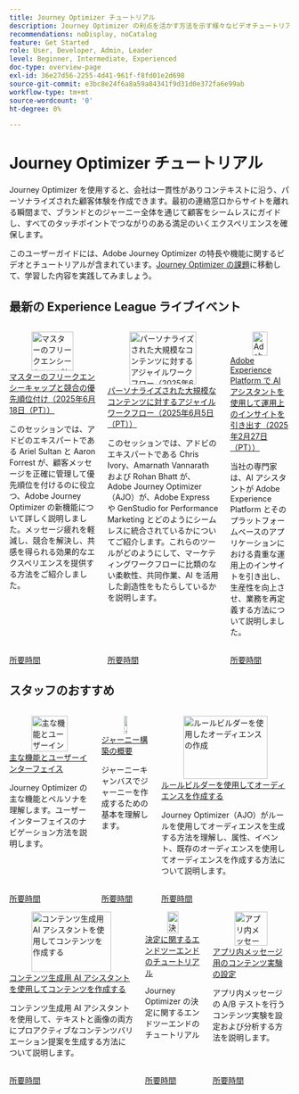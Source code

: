 ```yaml
---
title: Journey Optimizer チュートリアル
description: Journey Optimizer の利点を活かす方法を示す様々なビデオチュートリアルが用意されています。
recommendations: noDisplay, noCatalog
feature: Get Started
role: User, Developer, Admin, Leader
level: Beginner, Intermediate, Experienced
doc-type: overview-page
exl-id: 36e27d56-2255-4d41-961f-f8fd01e2d698
source-git-commit: e3bc8e24f6a8a59a84341f9d31d0e372fa6e99ab
workflow-type: tm+mt
source-wordcount: '0'
ht-degree: 0%

---
```



# Journey Optimizer チュートリアル

Journey Optimizer を使用すると、会社は一貫性がありコンテキストに沿う、パーソナライズされた顧客体験を作成できます。最初の連絡窓口からサイトを離れる瞬間まで、ブランドとのジャーニー全体を通じて顧客をシームレスにガイドし、すべてのタッチポイントでつながりのある満足のいくエクスペリエンスを確保します。

このユーザーガイドには、Adobe Journey Optimizer の特長や機能に関するビデオとチュートリアルが含まれています。[Journey Optimizer の課題](https://experienceleague.adobe.com/ja/docs/journey-optimizer-learn/challenges/introduction-and-prerequisites)に移動して、学習した内容を実践してみましょう。

<div id="recs-overview-body-1"></div>
<div id="recs-overview-body-2"></div>
<div id="recs-overview-body-3"></div>
<div id="recs-overview-body-4"></div>
<div id="recs-overview-body-5"></div>
<div id="recs-overview-body-6"></div>



## 最新の Experience League ライブイベント

<!-- CARDS
* https://experienceleague.adobe.com/en/docs/events/experience-league-live-recordings/episodes/exl-live-episode-07-31-25
    {title = Fueling Personalized Content in Journey Optimizer with AEM Content Fragments and Dynamic Media (July 31 2025)}
    {description = In this session, Jyothitha Chandran, Chris Ivory, and Kaitlin White showcased how Adobe Journey Optimizer (AJO) integrates seamlessly with Adobe Experience Manager (AEM) Sites Content Fragments and AEM Assets Dynamic Media to deliver scalable, real-time personalization across every channel.}
* https://experienceleague.adobe.com/en/docs/events/experience-league-live-recordings/episodes/exl-live-episode-06-18-25
  {title = Master Frequency Capping & Conflict Prioritization (June 18, 2025)}
  {description = In this session, Adobe experts Ariel Sultan and Aaron Forrest dove into new features in Adobe Journey Optimizer to help you govern and prioritize customer messages with precision. They showed how to reduce messaging fatigue, resolve conflicts, and deliver impactful experiences that resonate. }
* https://experienceleague.adobe.com/en/docs/events/experience-league-live-recordings/episodes/exl-live-episode-40-2024-10-24
     {title = Agile Workflows for Personalized Content at Scale (June 05, 2025)}
     {description = In this session, Adobe experts Chris Ivory, Amarnath Vannarath, and Rohan Bhatt showcase how Adobe Journey Optimizer (AJO) seamlessly integrates with Adobe Express and GenStudio for Performance Marketing. Learn how these tools bring unparalleled flexibility, collaboration, and AI-powered creativity to your marketing workflows.}
-->
<!-- START CARDS HTML - DO NOT MODIFY BY HAND -->
<div class="columns">
    <div class="column is-half-tablet is-half-desktop is-one-third-widescreen" aria-label="Master Frequency Capping & Conflict Prioritization (June 18, 2025)">
        <div class="card" style="height: 100%; display: flex; flex-direction: column; height: 100%;">
            <div class="card-image">
                <figure class="image x-is-16by9">
                    <a href="https://experienceleague.adobe.com/ja/docs/events/experience-league-live-recordings/episodes/exl-live-episode-06-18-25" title="マスターのフリークエンシーキャップと競合の優先順位付け（2025年6月18日（PT））" target="_blank" rel="referrer">
                        <img class="is-bordered-r-small" src="https://video.tv.adobe.com/v/3464052/?format=jpeg&nocache=1754352423711" alt="マスターのフリークエンシーキャップと競合の優先順位付け（2025年6月18日（PT））"
                             style="width: 100%; aspect-ratio: 16 / 9; object-fit: cover; overflow: hidden; display: block; margin: auto;">
                    </a>
                </figure>
            </div>
            <div class="card-content is-padded-small" style="display: flex; flex-direction: column; flex-grow: 1; justify-content: space-between;">
                <div class="top-card-content">
                    <p class="headline is-size-6 has-text-weight-bold">
                        <a href="https://experienceleague.adobe.com/ja/docs/events/experience-league-live-recordings/episodes/exl-live-episode-06-18-25" target="_blank" rel="referrer" title="マスターのフリークエンシーキャップと競合の優先順位付け（2025年6月18日（PT））">マスターのフリークエンシーキャップと競合の優先順位付け（2025年6月18日（PT））</a>
                    </p>
                    <p class="is-size-6">このセッションでは、アドビのエキスパートである Ariel Sultan と Aaron Forrest が、顧客メッセージを正確に管理して優先順位を付けるのに役立つ、Adobe Journey Optimizer の新機能について詳しく説明しました。メッセージ疲れを軽減し、競合を解決し、共感を得られる効果的なエクスペリエンスを提供する方法をご紹介しました。</p>
                </div>
                <a href="https://experienceleague.adobe.com/ja/docs/events/experience-league-live-recordings/episodes/exl-live-episode-06-18-25" target="_blank" rel="referrer" class="spectrum-Button spectrum-Button--outline spectrum-Button--primary spectrum-Button--sizeM" style="align-self: flex-start; margin-top: 1rem;">
                    <span class="spectrum-Button-label has-no-wrap has-text-weight-bold">所要時間</span>
                </a>
            </div>
        </div>
    </div>
    <div class="column is-half-tablet is-half-desktop is-one-third-widescreen" aria-label="Agile Workflows for Personalized Content at Scale (June 05, 2025)">
        <div class="card" style="height: 100%; display: flex; flex-direction: column; height: 100%;">
            <div class="card-image">
                <figure class="image x-is-16by9">
                    <a href="https://experienceleague.adobe.com/ja/docs/events/experience-league-live-recordings/episodes/exl-live-episode-40-2024-10-24" title="パーソナライズされた大規模なコンテンツに対するアジャイルワークフロー（2025年6月5日（PT））" target="_blank" rel="referrer">
                        <img class="is-bordered-r-small" src="https://video.tv.adobe.com/v/3436457?format=jpeg&nocache=1754352423672" alt="パーソナライズされた大規模なコンテンツに対するアジャイルワークフロー（2025年6月5日（PT））"
                             style="width: 100%; aspect-ratio: 16 / 9; object-fit: cover; overflow: hidden; display: block; margin: auto;">
                    </a>
                </figure>
            </div>
            <div class="card-content is-padded-small" style="display: flex; flex-direction: column; flex-grow: 1; justify-content: space-between;">
                <div class="top-card-content">
                    <p class="headline is-size-6 has-text-weight-bold">
                        <a href="https://experienceleague.adobe.com/ja/docs/events/experience-league-live-recordings/episodes/exl-live-episode-40-2024-10-24" target="_blank" rel="referrer" title="パーソナライズされた大規模なコンテンツに対するアジャイルワークフロー（2025年6月5日（PT））">パーソナライズされた大規模なコンテンツに対するアジャイルワークフロー（2025年6月5日（PT））</a>
                    </p>
                    <p class="is-size-6">このセッションでは、アドビのエキスパートである Chris Ivory、Amarnath Vannarath および Rohan Bhatt が、Adobe Journey Optimizer（AJO）が、Adobe Express や GenStudio for Performance Marketing とどのようにシームレスに統合されているかについてご紹介します。これらのツールがどのようにして、マーケティングワークフローに比類のない柔軟性、共同作業、AI を活用した創造性をもたらしているかを説明します。</p>
                </div>
                <a href="https://experienceleague.adobe.com/ja/docs/events/experience-league-live-recordings/episodes/exl-live-episode-40-2024-10-24" target="_blank" rel="referrer" class="spectrum-Button spectrum-Button--outline spectrum-Button--primary spectrum-Button--sizeM" style="align-self: flex-start; margin-top: 1rem;">
                    <span class="spectrum-Button-label has-no-wrap has-text-weight-bold">所要時間</span>
                </a>
            </div>
        </div>
    </div>
    <div class="column is-half-tablet is-half-desktop is-one-third-widescreen" aria-label="Unlocking operational insights with AI Assistant in Adobe Experience Platform (February 27, 2025)">
        <div class="card" style="height: 100%; display: flex; flex-direction: column; height: 100%;">
            <div class="card-image">
                <figure class="image x-is-16by9">
                    <a href="https://experienceleague.adobe.com/ja/docs/events/experience-league-live-recordings/episodes/exl-live-episode-02-27-25" title="Adobe Experience Platform で AI アシスタントを使用して運用上のインサイトを引き出す（2025年2月27日（PT））" target="_blank" rel="referrer">
                        <img class="is-bordered-r-small" src="https://video.tv.adobe.com/v/3448635/?format=jpeg&nocache=1754352423584" alt="Adobe Experience Platform で AI アシスタントを使用して運用上のインサイトを引き出す（2025年2月27日（PT））"
                             style="width: 100%; aspect-ratio: 16 / 9; object-fit: cover; overflow: hidden; display: block; margin: auto;">
                    </a>
                </figure>
            </div>
            <div class="card-content is-padded-small" style="display: flex; flex-direction: column; flex-grow: 1; justify-content: space-between;">
                <div class="top-card-content">
                    <p class="headline is-size-6 has-text-weight-bold">
                        <a href="https://experienceleague.adobe.com/ja/docs/events/experience-league-live-recordings/episodes/exl-live-episode-02-27-25" target="_blank" rel="referrer" title="Adobe Experience Platform で AI アシスタントを使用して運用上のインサイトを引き出す（2025年2月27日（PT））">Adobe Experience Platform で AI アシスタントを使用して運用上のインサイトを引き出す（2025年2月27日（PT））</a>
                    </p>
                    <p class="is-size-6">当社の専門家は、AI アシスタントが Adobe Experience Platform とそのプラットフォームベースのアプリケーションにおける貴重な運用上のインサイトを引き出し、生産性を向上させ、業務を再定義する方法について説明しました。</p>
                </div>
                <a href="https://experienceleague.adobe.com/ja/docs/events/experience-league-live-recordings/episodes/exl-live-episode-02-27-25" target="_blank" rel="referrer" class="spectrum-Button spectrum-Button--outline spectrum-Button--primary spectrum-Button--sizeM" style="align-self: flex-start; margin-top: 1rem;">
                    <span class="spectrum-Button-label has-no-wrap has-text-weight-bold">所要時間</span>
                </a>
            </div>
        </div>
    </div>
</div>
<!-- END CARDS HTML - DO NOT MODIFY BY HAND -->

<div id="staff-picks-section">

## スタッフのおすすめ

<!-- CARDS
* https://experienceleague.adobe.com/en/docs/journey-optimizer-learn/tutorials/introduction-to-journey-optimizer/key-capabilities-and-user-interface
* https://experienceleague.adobe.com/en/docs/journey-optimizer-learn/tutorials/create-journeys/introduction-to-building-a-journey
* https://experienceleague.adobe.com/en/docs/journey-optimizer-learn/tutorials/profiles-audiences-subscriptions/create-audiences-using-the-rule-builder
-->
<!-- START CARDS HTML - DO NOT MODIFY BY HAND -->
<div class="columns">
    <div class="column is-half-tablet is-half-desktop is-one-third-widescreen" aria-label="Key capabilities and the user interface">
        <div class="card" style="height: 100%; display: flex; flex-direction: column; height: 100%;">
            <div class="card-image">
                <figure class="image x-is-16by9">
                    <a href="https://experienceleague.adobe.com/ja/docs/journey-optimizer-learn/tutorials/introduction-to-journey-optimizer/key-capabilities-and-user-interface" title="主な機能とユーザーインターフェイス" target="_blank" rel="referrer">
                        <img class="is-bordered-r-small" src="https://video.tv.adobe.com/v/3424995?format=jpeg&nocache=1754352424467" alt="主な機能とユーザーインターフェイス"
                             style="width: 100%; aspect-ratio: 16 / 9; object-fit: cover; overflow: hidden; display: block; margin: auto;">
                    </a>
                </figure>
            </div>
            <div class="card-content is-padded-small" style="display: flex; flex-direction: column; flex-grow: 1; justify-content: space-between;">
                <div class="top-card-content">
                    <p class="headline is-size-6 has-text-weight-bold">
                        <a href="https://experienceleague.adobe.com/ja/docs/journey-optimizer-learn/tutorials/introduction-to-journey-optimizer/key-capabilities-and-user-interface" target="_blank" rel="referrer" title="主な機能とユーザーインターフェイス">主な機能とユーザーインターフェイス</a>
                    </p>
                    <p class="is-size-6">Journey Optimizer の主な機能とペルソナを理解します。ユーザーインターフェイスのナビゲーション方法を説明します。</p>
                </div>
                <a href="https://experienceleague.adobe.com/ja/docs/journey-optimizer-learn/tutorials/introduction-to-journey-optimizer/key-capabilities-and-user-interface" target="_blank" rel="referrer" class="spectrum-Button spectrum-Button--outline spectrum-Button--primary spectrum-Button--sizeM" style="align-self: flex-start; margin-top: 1rem;">
                    <span class="spectrum-Button-label has-no-wrap has-text-weight-bold">所要時間</span>
                </a>
            </div>
        </div>
    </div>
    <div class="column is-half-tablet is-half-desktop is-one-third-widescreen" aria-label="Introduction to building a journey">
        <div class="card" style="height: 100%; display: flex; flex-direction: column; height: 100%;">
            <div class="card-image">
                <figure class="image x-is-16by9">
                    <a href="https://experienceleague.adobe.com/ja/docs/journey-optimizer-learn/tutorials/create-journeys/introduction-to-building-a-journey" title="ジャーニー構築の概要" target="_blank" rel="referrer">
                        <img class="is-bordered-r-small" src="https://video.tv.adobe.com/v/3424996?format=jpeg&nocache=1754352424452" alt="ジャーニー構築の概要"
                             style="width: 100%; aspect-ratio: 16 / 9; object-fit: cover; overflow: hidden; display: block; margin: auto;">
                    </a>
                </figure>
            </div>
            <div class="card-content is-padded-small" style="display: flex; flex-direction: column; flex-grow: 1; justify-content: space-between;">
                <div class="top-card-content">
                    <p class="headline is-size-6 has-text-weight-bold">
                        <a href="https://experienceleague.adobe.com/ja/docs/journey-optimizer-learn/tutorials/create-journeys/introduction-to-building-a-journey" target="_blank" rel="referrer" title="ジャーニー構築の概要">ジャーニー構築の概要</a>
                    </p>
                    <p class="is-size-6">ジャーニーキャンバスでジャーニーを作成するための基本を理解します。</p>
                </div>
                <a href="https://experienceleague.adobe.com/ja/docs/journey-optimizer-learn/tutorials/create-journeys/introduction-to-building-a-journey" target="_blank" rel="referrer" class="spectrum-Button spectrum-Button--outline spectrum-Button--primary spectrum-Button--sizeM" style="align-self: flex-start; margin-top: 1rem;">
                    <span class="spectrum-Button-label has-no-wrap has-text-weight-bold">所要時間</span>
                </a>
            </div>
        </div>
    </div>
    <div class="column is-half-tablet is-half-desktop is-one-third-widescreen" aria-label="Create an audience using the rule builder">
        <div class="card" style="height: 100%; display: flex; flex-direction: column; height: 100%;">
            <div class="card-image">
                <figure class="image x-is-16by9">
                    <a href="https://experienceleague.adobe.com/ja/docs/journey-optimizer-learn/tutorials/profiles-audiences-subscriptions/create-audiences-using-the-rule-builder" title="ルールビルダーを使用したオーディエンスの作成" target="_blank" rel="referrer">
                        <img class="is-bordered-r-small" src="https://video.tv.adobe.com/v/3425020?format=jpeg&nocache=1754352424460" alt="ルールビルダーを使用したオーディエンスの作成"
                             style="width: 100%; aspect-ratio: 16 / 9; object-fit: cover; overflow: hidden; display: block; margin: auto;">
                    </a>
                </figure>
            </div>
            <div class="card-content is-padded-small" style="display: flex; flex-direction: column; flex-grow: 1; justify-content: space-between;">
                <div class="top-card-content">
                    <p class="headline is-size-6 has-text-weight-bold">
                        <a href="https://experienceleague.adobe.com/ja/docs/journey-optimizer-learn/tutorials/profiles-audiences-subscriptions/create-audiences-using-the-rule-builder" target="_blank" rel="referrer" title="ルールビルダーを使用したオーディエンスの作成">ルールビルダーを使用してオーディエンスを作成する</a>
                    </p>
                    <p class="is-size-6">Journey Optimizer（AJO）がルールを使用してオーディエンスを生成する方法を理解し、属性、イベント、既存のオーディエンスを使用してオーディエンスを作成する方法について説明します。</p>
                </div>
                <a href="https://experienceleague.adobe.com/ja/docs/journey-optimizer-learn/tutorials/profiles-audiences-subscriptions/create-audiences-using-the-rule-builder" target="_blank" rel="referrer" class="spectrum-Button spectrum-Button--outline spectrum-Button--primary spectrum-Button--sizeM" style="align-self: flex-start; margin-top: 1rem;">
                    <span class="spectrum-Button-label has-no-wrap has-text-weight-bold">所要時間</span>
                </a>
            </div>
        </div>
    </div>
</div>
<!-- END CARDS HTML - DO NOT MODIFY BY HAND -->

<!-- CARDS
* https://experienceleague.adobe.com/en/docs/journey-optimizer-learn/tutorials/content-management/ai-assistant/create-content-using-ai-assistant-for-content-generation
* https://experienceleague.adobe.com/en/docs/journey-optimizer-learn/tutorials/decision-capabilities/decisioning/decisioning-end-to-end
* https://experienceleague.adobe.com/en/docs/journey-optimizer-learn/tutorials/channels/in-app-channel/content-experiments-for-in-app-messages
-->
<!-- START CARDS HTML - DO NOT MODIFY BY HAND -->
<div class="columns">
    <div class="column is-half-tablet is-half-desktop is-one-third-widescreen" aria-label="Create content using AI Assistant for content generation">
        <div class="card" style="height: 100%; display: flex; flex-direction: column; height: 100%;">
            <div class="card-image">
                <figure class="image x-is-16by9">
                    <a href="https://experienceleague.adobe.com/ja/docs/journey-optimizer-learn/tutorials/content-management/ai-assistant/create-content-using-ai-assistant-for-content-generation" title="コンテンツ生成用 AI アシスタントを使用してコンテンツを作成する" target="_blank" rel="referrer">
                        <img class="is-bordered-r-small" src="https://video.tv.adobe.com/v/3434635/?format=jpeg&nocache=1750720619194" alt="コンテンツ生成用 AI アシスタントを使用してコンテンツを作成する"
                             style="width: 100%; aspect-ratio: 16 / 9; object-fit: cover; overflow: hidden; display: block; margin: auto;">
                    </a>
                </figure>
            </div>
            <div class="card-content is-padded-small" style="display: flex; flex-direction: column; flex-grow: 1; justify-content: space-between;">
                <div class="top-card-content">
                    <p class="headline is-size-6 has-text-weight-bold">
                        <a href="https://experienceleague.adobe.com/ja/docs/journey-optimizer-learn/tutorials/content-management/ai-assistant/create-content-using-ai-assistant-for-content-generation" target="_blank" rel="referrer" title="コンテンツ生成用 AI アシスタントを使用してコンテンツを作成する">コンテンツ生成用 AI アシスタントを使用してコンテンツを作成する</a>
                    </p>
                    <p class="is-size-6">コンテンツ生成用 AI アシスタントを使用して、テキストと画像の両方にプロアクティブなコンテンツバリエーション提案を生成する方法について説明します。</p>
                </div>
                <a href="https://experienceleague.adobe.com/ja/docs/journey-optimizer-learn/tutorials/content-management/ai-assistant/create-content-using-ai-assistant-for-content-generation" target="_blank" rel="referrer" class="spectrum-Button spectrum-Button--outline spectrum-Button--primary spectrum-Button--sizeM" style="align-self: flex-start; margin-top: 1rem;">
                    <span class="spectrum-Button-label has-no-wrap has-text-weight-bold">所要時間</span>
                </a>
            </div>
        </div>
    </div>
    <div class="column is-half-tablet is-half-desktop is-one-third-widescreen" aria-label="Decisioning end-to-end walkthrough">
        <div class="card" style="height: 100%; display: flex; flex-direction: column; height: 100%;">
            <div class="card-image">
                <figure class="image x-is-16by9">
                    <a href="https://experienceleague.adobe.com/ja/docs/journey-optimizer-learn/tutorials/decision-capabilities/decisioning/decisioning-end-to-end" title="決定に関するエンドツーエンドのチュートリアル" target="_blank" rel="referrer">
                        <img class="is-bordered-r-small" src="https://video.tv.adobe.com/v/3451100/?format=jpeg&nocache=1754352425190" alt="決定に関するエンドツーエンドのチュートリアル"
                             style="width: 100%; aspect-ratio: 16 / 9; object-fit: cover; overflow: hidden; display: block; margin: auto;">
                    </a>
                </figure>
            </div>
            <div class="card-content is-padded-small" style="display: flex; flex-direction: column; flex-grow: 1; justify-content: space-between;">
                <div class="top-card-content">
                    <p class="headline is-size-6 has-text-weight-bold">
                        <a href="https://experienceleague.adobe.com/ja/docs/journey-optimizer-learn/tutorials/decision-capabilities/decisioning/decisioning-end-to-end" target="_blank" rel="referrer" title="決定に関するエンドツーエンドのチュートリアル">決定に関するエンドツーエンドのチュートリアル</a>
                    </p>
                    <p class="is-size-6">Journey Optimizer の決定に関するエンドツーエンドのチュートリアル</p>
                </div>
                <a href="https://experienceleague.adobe.com/ja/docs/journey-optimizer-learn/tutorials/decision-capabilities/decisioning/decisioning-end-to-end" target="_blank" rel="referrer" class="spectrum-Button spectrum-Button--outline spectrum-Button--primary spectrum-Button--sizeM" style="align-self: flex-start; margin-top: 1rem;">
                    <span class="spectrum-Button-label has-no-wrap has-text-weight-bold">所要時間</span>
                </a>
            </div>
        </div>
    </div>
    <div class="column is-half-tablet is-half-desktop is-one-third-widescreen" aria-label="Configure content experiments for in-app messages">
        <div class="card" style="height: 100%; display: flex; flex-direction: column; height: 100%;">
            <div class="card-image">
                <figure class="image x-is-16by9">
                    <a href="https://experienceleague.adobe.com/ja/docs/journey-optimizer-learn/tutorials/channels/in-app-channel/content-experiments-for-in-app-messages" title="アプリ内メッセージ用のコンテンツ実験の設定" target="_blank" rel="referrer">
                        <img class="is-bordered-r-small" src="https://video.tv.adobe.com/v/3419898/?format=jpeg&nocache=1754352425182" alt="アプリ内メッセージ用のコンテンツ実験の設定"
                             style="width: 100%; aspect-ratio: 16 / 9; object-fit: cover; overflow: hidden; display: block; margin: auto;">
                    </a>
                </figure>
            </div>
            <div class="card-content is-padded-small" style="display: flex; flex-direction: column; flex-grow: 1; justify-content: space-between;">
                <div class="top-card-content">
                    <p class="headline is-size-6 has-text-weight-bold">
                        <a href="https://experienceleague.adobe.com/ja/docs/journey-optimizer-learn/tutorials/channels/in-app-channel/content-experiments-for-in-app-messages" target="_blank" rel="referrer" title="アプリ内メッセージ用のコンテンツ実験の設定">アプリ内メッセージ用のコンテンツ実験の設定</a>
                    </p>
                    <p class="is-size-6">アプリ内メッセージの A/B テストを行うコンテンツ実験を設定および分析する方法を説明します。</p>
                </div>
                <a href="https://experienceleague.adobe.com/ja/docs/journey-optimizer-learn/tutorials/channels/in-app-channel/content-experiments-for-in-app-messages" target="_blank" rel="referrer" class="spectrum-Button spectrum-Button--outline spectrum-Button--primary spectrum-Button--sizeM" style="align-self: flex-start; margin-top: 1rem;">
                    <span class="spectrum-Button-label has-no-wrap has-text-weight-bold">所要時間</span>
                </a>
            </div>
        </div>
    </div>
</div>
<!-- END CARDS HTML - DO NOT MODIFY BY HAND -->
